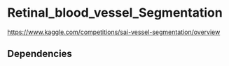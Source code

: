 # Retinal_blood_vessel_Segmentation
https://www.kaggle.com/competitions/sai-vessel-segmentation/overview
## Dependencies
